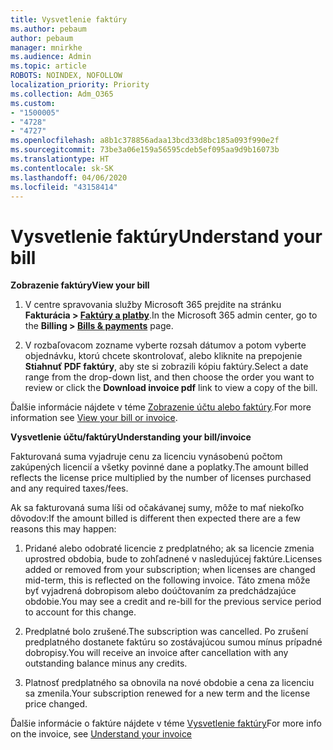 ```yaml
---
title: Vysvetlenie faktúry
ms.author: pebaum
author: pebaum
manager: mnirkhe
ms.audience: Admin
ms.topic: article
ROBOTS: NOINDEX, NOFOLLOW
localization_priority: Priority
ms.collection: Adm_O365
ms.custom:
- "1500005"
- "4728"
- "4727"
ms.openlocfilehash: a8b1c378856adaa13bcd33d8bc185a093f990e2f
ms.sourcegitcommit: 73be3a06e159a56595cdeb5ef095aa9d9b16073b
ms.translationtype: HT
ms.contentlocale: sk-SK
ms.lasthandoff: 04/06/2020
ms.locfileid: "43158414"
---
```

# <a name="understand-your-bill"></a><span data-ttu-id="2f1bf-102">Vysvetlenie faktúry</span><span class="sxs-lookup"><span data-stu-id="2f1bf-102">Understand your bill</span></span>

<span data-ttu-id="2f1bf-103">**Zobrazenie faktúry**</span><span class="sxs-lookup"><span data-stu-id="2f1bf-103">**View your bill**</span></span>

1. <span data-ttu-id="2f1bf-104">V centre spravovania služby Microsoft 365 prejdite na stránku **Fakturácia > [Faktúry a platby](https://go.microsoft.com/fwlink/p/?linkid=848039)**.</span><span class="sxs-lookup"><span data-stu-id="2f1bf-104">In the Microsoft 365 admin center, go to the **Billing > [Bills & payments](https://go.microsoft.com/fwlink/p/?linkid=848039)** page.</span></span>

2. <span data-ttu-id="2f1bf-105">V rozbaľovacom zozname vyberte rozsah dátumov a potom vyberte objednávku, ktorú chcete skontrolovať, alebo kliknite na prepojenie **Stiahnuť PDF faktúry**, aby ste si zobrazili kópiu faktúry.</span><span class="sxs-lookup"><span data-stu-id="2f1bf-105">Select a date range from the drop-down list, and then choose the order you want to review or click the **Download invoice pdf** link to view a copy of the bill.</span></span>

<span data-ttu-id="2f1bf-106">Ďalšie informácie nájdete v téme [Zobrazenie účtu alebo faktúry](https://docs.microsoft.com/office365/admin/subscriptions-and-billing/view-your-bill-or-invoice).</span><span class="sxs-lookup"><span data-stu-id="2f1bf-106">For more information see [View your bill or invoice](https://docs.microsoft.com/office365/admin/subscriptions-and-billing/view-your-bill-or-invoice).</span></span>

<span data-ttu-id="2f1bf-107">**Vysvetlenie účtu/faktúry**</span><span class="sxs-lookup"><span data-stu-id="2f1bf-107">**Understanding your bill/invoice**</span></span>

<span data-ttu-id="2f1bf-108">Fakturovaná suma vyjadruje cenu za licenciu vynásobenú počtom zakúpených licencií a všetky povinné dane a poplatky.</span><span class="sxs-lookup"><span data-stu-id="2f1bf-108">The amount billed reflects the license price multiplied by the number of licenses purchased and any required taxes/fees.</span></span>

<span data-ttu-id="2f1bf-109">Ak sa fakturovaná suma líši od očakávanej sumy, môže to mať niekoľko dôvodov:</span><span class="sxs-lookup"><span data-stu-id="2f1bf-109">If the amount billed is different then expected there are a few reasons this may happen:</span></span>

1. <span data-ttu-id="2f1bf-110">Pridané alebo odobraté licencie z predplatného; ak sa licencie zmenia uprostred obdobia, bude to zohľadnené v nasledujúcej faktúre.</span><span class="sxs-lookup"><span data-stu-id="2f1bf-110">Licenses added or removed from your subscription; when licenses are changed mid-term, this is reflected on the following invoice.</span></span>  <span data-ttu-id="2f1bf-111">Táto zmena môže byť vyjadrená dobropisom alebo doúčtovaním za predchádzajúce obdobie.</span><span class="sxs-lookup"><span data-stu-id="2f1bf-111">You may see a credit and re-bill for the previous service period to account for this change.</span></span>

2. <span data-ttu-id="2f1bf-112">Predplatné bolo zrušené.</span><span class="sxs-lookup"><span data-stu-id="2f1bf-112">The subscription was cancelled.</span></span>  <span data-ttu-id="2f1bf-113">Po zrušení predplatného dostanete faktúru so zostávajúcou sumou mínus prípadné dobropisy.</span><span class="sxs-lookup"><span data-stu-id="2f1bf-113">You will receive an invoice after cancellation with any outstanding balance minus any credits.</span></span>

3. <span data-ttu-id="2f1bf-114">Platnosť predplatného sa obnovila na nové obdobie a cena za licenciu sa zmenila.</span><span class="sxs-lookup"><span data-stu-id="2f1bf-114">Your subscription renewed for a new term and the license price changed.</span></span>  

<span data-ttu-id="2f1bf-115">Ďalšie informácie o faktúre nájdete v téme [Vysvetlenie faktúry](https://support.office.com/article/Understand-your-invoice-for-Office-365-for-business-0724b428-fb59-4962-8c37-6674166d7507)</span><span class="sxs-lookup"><span data-stu-id="2f1bf-115">For more info on the invoice, see [Understand your invoice](https://support.office.com/article/Understand-your-invoice-for-Office-365-for-business-0724b428-fb59-4962-8c37-6674166d7507)</span></span>
